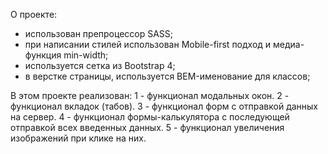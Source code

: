 О проекте:
- использован препроцессор SASS;
- при написании стилей использован Mobile-first подход и медиа-функция min-width;
- используется сетка из Bootstrap 4;
- в верстке страницы, используется BEM-именование для классов;


В этом проекте реализован:
1 - функционал модальных окон.
2 - функционал вкладок (табов).
3 - функционал форм с отправкой данных на сервер.
4 - функционал формы-калькулятора с последующей отправкой всех введенных данных.
5 - функционал увеличения изображений при клике на них.